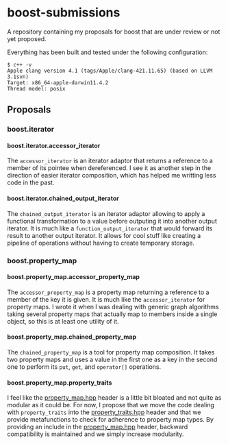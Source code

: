 # boost-submissions
A repository containing my proposals for boost that are under review or not
yet proposed.

Everything has been built and tested under the following configuration:

    $ c++ -v
    Apple clang version 4.1 (tags/Apple/clang-421.11.65) (based on LLVM 3.1svn)
    Target: x86_64-apple-darwin11.4.2
    Thread model: posix

## Proposals

### boost.iterator
#### boost.iterator.accessor\_iterator
The `accessor_iterator` is an iterator adaptor that returns a reference to a
member of its pointee when dereferenced. I see it as another step in the
direction of easier iterator composition, which has helped me writting less
code in the past.

#### boost.iterator.chained\_output\_iterator
The `chained_output_iterator` is an iterator adaptor allowing to apply a
functional transformation to a value before outputing it into another output
iterator. It is much like a `function_output_iterator` that would forward its
result to another output iterator. It allows for cool stuff like creating a
pipeline of operations without having to create temporary storage.

### boost.property\_map
#### boost.property\_map.accessor\_property\_map
The `accessor_property_map` is a property map returning a reference to a
member of the key it is given. It is much like the `accessor_iterator` for
property maps. I wrote it when I was dealing with generic graph algorithms
taking several property maps that actually map to members inside a single
object, so this is at least one utility of it.

#### boost.property\_map.chained\_property\_map
The `chained_property_map` is a tool for property map composition. It takes
two property maps and uses a value in the first one as a key in the second
one to perform its `put`, `get`, and `operator[]` operations.

#### boost.property\_map.property\_traits
I feel like the [property\_map.hpp](boost/boost/property_map/property_map.hpp)
header is a little bit bloated and not quite as modular as it could be. For
now, I propose that we move the code dealing with `property_traits` into the
[property\_traits.hpp](boost/boost/property_map/property_traits.hpp)
header and that we provide metafunctions to check for adherence to property
map types. By providing an include in the
[property\_map.hpp](boost/boost/property_map/property_map.hpp) header,
backward compatibility is maintained and we simply increase modularity.
